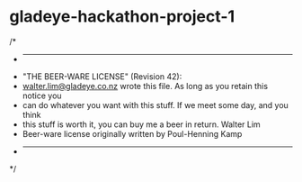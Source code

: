 # gladeye-hackathon-project-1

/*
 * ----------------------------------------------------------------------------
 * "THE BEER-WARE LICENSE" (Revision 42):
 * <walter.lim@gladeye.co.nz> wrote this file.  As long as you retain this notice you
 * can do whatever you want with this stuff. If we meet some day, and you think
 * this stuff is worth it, you can buy me a beer in return. Walter Lim
 * Beer-ware license originally written by Poul-Henning Kamp
 * ----------------------------------------------------------------------------
 */
